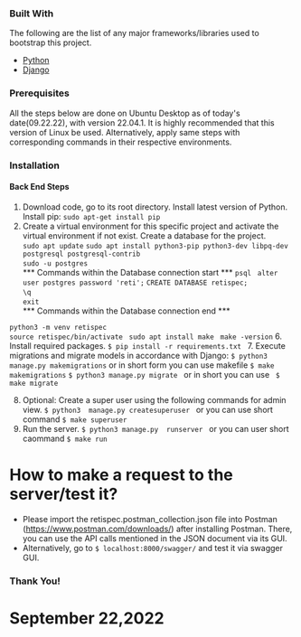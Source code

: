 ### Built With

The following are the list of any major frameworks/libraries used to bootstrap this project. 
* [Python](https://python.org/)
* [Django](https://www.djangoproject.com/)


### Prerequisites


All the steps below are done on Ubuntu Desktop as of today's date(09.22.22), with version 22.04.1.
It is highly recommended that this version of Linux be used. Alternatively, apply same steps with 
corresponding commands in their respective environments. 

### Installation


#### Back End Steps
1. Download code, go to its root directory. Install latest version of Python. Install pip: ```sudo apt-get install pip ```
5. Create a virtual environment for this specific project and activate the virtual environment if not exist. Create a database for the project.                                                        
```sudo apt update```
```sudo apt install python3-pip python3-dev libpq-dev postgresql postgresql-contrib```  
```sudo -u postgres ```  
*** Commands within the Database connection start ***
```psql ```
```alter user postgres password 'reti';```
```CREATE DATABASE retispec; ```  
```\q ```   
```exit ```       
*** Commands within the Database connection end ***

```python3 -m venv retispec```                                               
```source retispec/bin/activate ``` 
```sudo apt install make ```
```make -version```
6. Install required packages.
```$ pip install -r requirements.txt ```
7. Execute migrations and migrate models in accordance with Django:
``` $ python3 manage.py makemigrations ``` or in short form you can use makefile ```$ make makemigrations```
```$ python3 manage.py migrate ```  or in short  you can use ``` $ make migrate```
 
8. Optional: Create a super user using the following commands for admin view.
```$ python3  manage.py createsuperuser ``` or you can use short command ```$ make superuser```
9. Run the server. ```$ python3 manage.py  runserver ``` or you can user short caommand ```$ make run```

# How to make a request to the  server/test it?
 - Please import the retispec.postman_collection.json file into Postman (https://www.postman.com/downloads/) after installing Postman. There, you can use the API calls mentioned in the JSON document via its GUI.
 - Alternatively, go to ```$ localhost:8000/swagger/``` and test it via swagger GUI.
###                                          Thank  You!
#                                            September 22,2022
